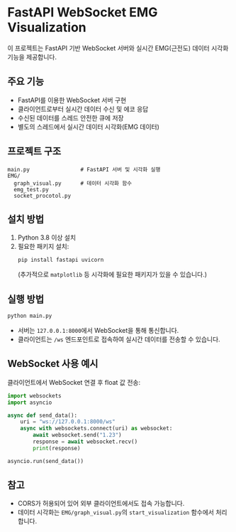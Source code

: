 # FastAPI WebSocket EMG Visualization

이 프로젝트는 FastAPI 기반 WebSocket 서버와 실시간 EMG(근전도) 데이터 시각화 기능을 제공합니다.

## 주요 기능

- FastAPI를 이용한 WebSocket 서버 구현
- 클라이언트로부터 실시간 데이터 수신 및 에코 응답
- 수신된 데이터를 스레드 안전한 큐에 저장
- 별도의 스레드에서 실시간 데이터 시각화(EMG 데이터)

## 프로젝트 구조

```
main.py                # FastAPI 서버 및 시각화 실행
EMG/
  graph_visual.py      # 데이터 시각화 함수
  emg_test.py
  socket_procotol.py
```

## 설치 방법

1. Python 3.8 이상 설치
2. 필요한 패키지 설치:
   ```bash
   pip install fastapi uvicorn
   ```
   (추가적으로 `matplotlib` 등 시각화에 필요한 패키지가 있을 수 있습니다.)

## 실행 방법

```bash
python main.py
```

- 서버는 `127.0.0.1:8000`에서 WebSocket을 통해 통신합니다.
- 클라이언트는 `/ws` 엔드포인트로 접속하여 실시간 데이터를 전송할 수 있습니다.

## WebSocket 사용 예시

클라이언트에서 WebSocket 연결 후 float 값 전송:
```python
import websockets
import asyncio

async def send_data():
    uri = "ws://127.0.0.1:8000/ws"
    async with websockets.connect(uri) as websocket:
        await websocket.send("1.23")
        response = await websocket.recv()
        print(response)

asyncio.run(send_data())
```

## 참고

- CORS가 허용되어 있어 외부 클라이언트에서도 접속 가능합니다.
- 데이터 시각화는 `EMG/graph_visual.py`의 `start_visualization` 함수에서 처리합니다.
